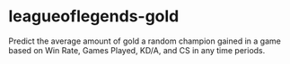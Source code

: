 # leagueoflegends-gold
Predict the average amount of gold a random champion gained in a game based on Win Rate, Games Played, KD/A, and CS in any time periods.
